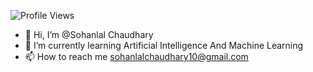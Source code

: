 ![Profile Views](https://profile-counter.glitch.me/{SohanlalChaudhary}/)

- <head>👋 Hi, I’m @Sohanlal Chaudhary </head>
- 🌱 I’m currently learning Artificial Intelligence And Machine Learning 
- 📫 How to reach me sohanlalchaudhary10@gmail.com

<!---
Sohanlal33/Sohanlal33 is a ✨ special ✨ repository because its `README.md` (this file) appears on your GitHub profile.
You can click the Preview link to take a look at your changes.
--->
